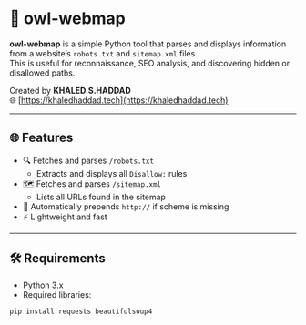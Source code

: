# 🦉 owl-webmap

**owl-webmap** is a simple Python tool that parses and displays information from a website’s `robots.txt` and `sitemap.xml` files.  
This is useful for reconnaissance, SEO analysis, and discovering hidden or disallowed paths.

Created by **KHALED.S.HADDAD**  
🌐 [https://khaledhaddad.tech](https://khaledhaddad.tech)

---

## 🌐 Features

- 🔍 Fetches and parses `/robots.txt`
  - Extracts and displays all `Disallow:` rules
- 🗺️ Fetches and parses `/sitemap.xml`
  - Lists all URLs found in the sitemap
- 🧭 Automatically prepends `http://` if scheme is missing
- ⚡ Lightweight and fast

---

## 🛠️ Requirements

- Python 3.x
- Required libraries:

```bash
pip install requests beautifulsoup4

